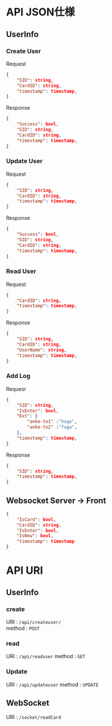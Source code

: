 # API JSON仕様
## UserInfo
### Create User
Request
```json
{
    "SID": string,
    "CardID": string,
    "timestamp": timestamp,
}
```
Response
```json
{
    "Success": bool,
    "SID": string,
    "CardID": string,
    "timestamp": timestamp,
}
```
### Update User
Request
```json
{
    "SID": string,
    "CardID": string,
    "timestamp": timestamp,
}
```
Response
```json
{
    "Success": bool,
    "SID": string,
    "CardID": string,
    "timestamp": timestamp,
}
```

### Read User
Request
```json
{
    "CardID": string,
    "timestamp": timestamp,
}
```
Response
```json
{
    "SID": string,
    "CardID": string,
    "UserName": string,
    "timestamp": timestamp,
}
```

### Add Log
Requesr
```json
{
    "SID": string,
    "IsEnter": bool,
    "Ext": {
        "anke-to1" :"hoge",
        "anke-to2" :"fuga",
    },
    "timestamp": timestamp,
}
```
Response
```json
{
    "SID": string,
    "timestamp": timestamp,
}
```

## Websocket Server -> Front
```json
{
    "IsCard": bool,
    "CardID": string,
    "IsEnter": bool,
    "IsNew": bool,
    "timestamp": timestamp
}
```

# API URI

## UserInfo
### create
URI : `/api/createuser/`  
method : `POST`  

### read
URI : `/api/readuser`
method : `GET`

### Update
URI : `/api/updateuser`
method : `UPDATE`

## WebSocket
URI : `/socket/readCard`
